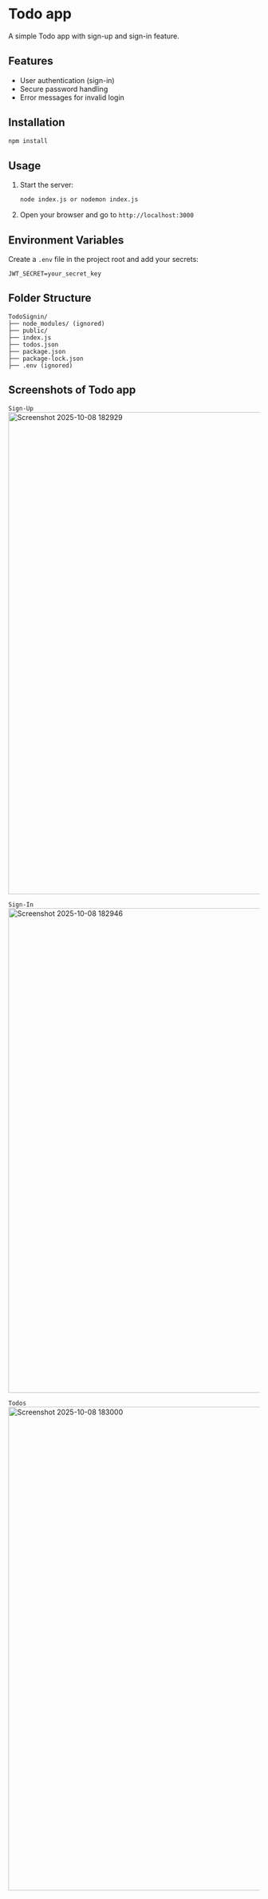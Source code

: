 # Todo app

A simple Todo app with sign-up and sign-in feature.

## Features

- User authentication (sign-in)
- Secure password handling
- Error messages for invalid login

## Installation

```bash
npm install
```

## Usage

1. Start the server:
    ```bash
    node index.js or nodemon index.js
    ```
2. Open your browser and go to `http://localhost:3000`

## Environment Variables

Create a `.env` file in the project root and add your secrets:

```
JWT_SECRET=your_secret_key
```

## Folder Structure

```
TodoSignin/
├── node_modules/ (ignored)
├── public/
├── index.js
├── todos.json
├── package.json
├── package-lock.json
├── .env (ignored)
```
## Screenshots of Todo app

``` Sign-Up ```
<img width="1919" height="966" alt="Screenshot 2025-10-08 182929" src="https://github.com/user-attachments/assets/45630c9c-33e3-41af-aa81-cbdd3cfb8e6e" />

``` Sign-In ```
<img width="1919" height="971" alt="Screenshot 2025-10-08 182946" src="https://github.com/user-attachments/assets/68b12a06-8d10-4de0-930b-bf3083b08f22" />

``` Todos ```
<img width="1915" height="969" alt="Screenshot 2025-10-08 183000" src="https://github.com/user-attachments/assets/eb325daf-2a2a-469c-8095-562355ddcfe5" />
